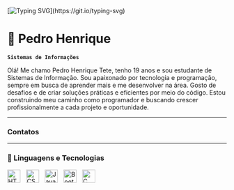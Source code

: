 [![Typing SVG](https://readme-typing-svg.demolab.com?font=Fira+Code&size=30&pause=1000&color=3C22F7&width=435&lines=%E2%99%A0+Welcome+to+my+profile!+♠+%E2%99%A0;Big+dreams+scare+small+minds.)](https://git.io/typing-svg)
# 🧰 Pedro Henrique

**`Sistemas de Informações`**

Olá! Me chamo Pedro Henrique Tete, tenho 19 anos e sou estudante de Sistemas de Informação. Sou apaixonado por tecnologia e programação, sempre em busca de aprender mais e me desenvolver na área. Gosto de desafios e de criar soluções práticas e eficientes por meio do código. Estou construindo meu caminho como programador e buscando crescer profissionalmente a cada projeto e oportunidade.

------

### Contatos



------
### 🤖 Linguagens e Tecnologias

<img 
    align="left" 
    alt="HTML"
    title="HTML" 
    width="30px" 
    style="padding-right: 10px;" 
    src="https://cdn.jsdelivr.net/gh/devicons/devicon@latest/icons/html5/html5-original.svg" 
/>
<img 
    align="left" 
    alt="CSS" 
    title="CSS"
    width="30px" 
    style="padding-right: 10px;" 
    src="https://cdn.jsdelivr.net/gh/devicons/devicon@latest/icons/css3/css3-original.svg" 
/>
<img 
    align="left" 
    alt="JavaScript" 
    title="JavaScript"
    width="30px" 
    style="padding-right: 10px;" 
    src="https://cdn.jsdelivr.net/gh/devicons/devicon@latest/icons/javascript/javascript-original.svg" 
    />
<img 
    align="left" 
    alt="Bootstrap"
    title="Bootstrap" 
    width="30px" 
    style="padding-right: 10px;" 
    src="https://cdn.jsdelivr.net/gh/devicons/devicon@latest/icons/bootstrap/bootstrap-original.svg" 
/>
<img 
    align="left" 
    alt="C"
    title="C" 
    width="30px" 
    style="padding-right: 10px;" 
    src="https://cdn.jsdelivr.net/gh/devicons/devicon@latest/icons/c/c-original.svg" 
/>


          

